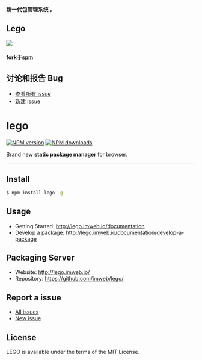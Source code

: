 **新一代包管理系统 。**


## Lego

![](http://lego.imweb.io/img/logo_95.png)


####  **fork于[spm](https://github.com/spmjs/spm)**


## 讨论和报告 Bug

* [查看所有 issue](https://github.com/imweb/lego/issues)
* [新建 issue](https://github.com/imweb/lego/issues/new)


# lego

[![NPM version](https://img.shields.io/npm/v/lego.svg?style=flat)](https://npmjs.org/package/lego)
[![NPM downloads](http://img.shields.io/npm/dm/lego.svg?style=flat)](https://npmjs.org/package/lego)

Brand new **static package manager** for browser.

---

## Install

```bash
$ npm install lego -g
```

## Usage

- Getting Started: http://lego.imweb.io/documentation
- Develop a package: http://lego.imweb.io/documentation/develop-a-package

## Packaging Server

- Website: http://lego.imweb.io/
- Repository: https://github.com/imweb/lego/

## Report a issue

* [All issues](https://github.com/imweb/lego/issues)
* [New issue](https://github.com/imweb/lego/issues/new)

## License

LEGO is available under the terms of the MIT License.

